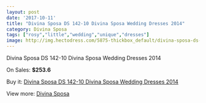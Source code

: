 ```yaml
---
layout: post
date: '2017-10-11'
title: "Divina Sposa DS 142-10 Divina Sposa Wedding Dresses 2014"
category: Divina Sposa
tags: ["rosy","little","wedding","unique","dresses"]
image: http://img.hectodress.com/5875-thickbox_default/divina-sposa-ds-142-10-divina-sposa-wedding-dresses-2014.jpg
---
```

Divina Sposa DS 142-10 Divina Sposa Wedding Dresses 2014

On Sales: **$253.6**
<a href="https://www.hectodress.com/divina-sposa/2884-divina-sposa-ds-142-10-divina-sposa-wedding-dresses-2014.html"><amp-img layout="responsive" width="600" height="600" src="//img.hectodress.com/5875-thickbox_default/divina-sposa-ds-142-10-divina-sposa-wedding-dresses-2014.jpg" alt="Divina Sposa DS 142-10 Divina Sposa Wedding Dresses 2014 0" /></a>
<a href="https://www.hectodress.com/divina-sposa/2884-divina-sposa-ds-142-10-divina-sposa-wedding-dresses-2014.html"><amp-img layout="responsive" width="600" height="600" src="//img.hectodress.com/5876-thickbox_default/divina-sposa-ds-142-10-divina-sposa-wedding-dresses-2014.jpg" alt="Divina Sposa DS 142-10 Divina Sposa Wedding Dresses 2014 1" /></a>

Buy it: [Divina Sposa DS 142-10 Divina Sposa Wedding Dresses 2014](https://www.hectodress.com/divina-sposa/2884-divina-sposa-ds-142-10-divina-sposa-wedding-dresses-2014.html "Divina Sposa DS 142-10 Divina Sposa Wedding Dresses 2014")

View more: [Divina Sposa](https://www.hectodress.com/50-divina-sposa "Divina Sposa")